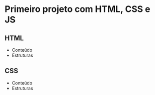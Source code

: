 # Primeiro projeto com HTML, CSS e JS

## HTML
+ Conteúdo
+ Estruturas

## CSS
* Conteúdo
* Estruturas


